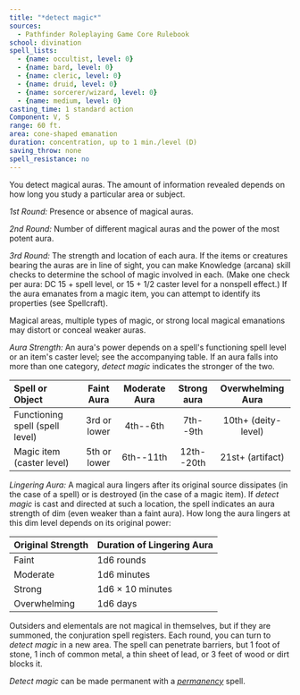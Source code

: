 ```yaml
---
title: "*detect magic*"
sources:
  - Pathfinder Roleplaying Game Core Rulebook
school: divination
spell_lists:
  - {name: occultist, level: 0}
  - {name: bard, level: 0}
  - {name: cleric, level: 0}
  - {name: druid, level: 0}
  - {name: sorcerer/wizard, level: 0}
  - {name: medium, level: 0}
casting_time: 1 standard action
Component: V, S
range: 60 ft.
area: cone-shaped emanation
duration: concentration, up to 1 min./level (D)
saving_throw: none
spell_resistance: no
---
```


You detect magical auras. The amount of information revealed depends on how long you study a particular area or subject.

*1st Round:* Presence or absence of magical auras.

*2nd Round:* Number of different magical auras and the power of the most potent aura.

*3rd Round:* The strength and location of each aura. If the items or creatures bearing the auras are in line of sight, you can make Knowledge (arcana) skill checks to determine the school of magic involved in each. (Make one check per aura: DC 15 + spell level, or 15 + 1/2 caster level for a nonspell effect.) If the aura emanates from a magic item, you can attempt to identify its properties (see Spellcraft).

Magical areas, multiple types of magic, or strong local magical emanations may distort or conceal weaker auras.

*Aura Strength:* An aura's power depends on a spell's functioning spell level or an item's caster level; see the accompanying table. If an aura falls into more than one category, *detect magic* indicates the stronger of the two.




Spell or Object | Faint Aura | Moderate Aura | Strong aura | Overwhelming Aura
:--|:--:|:--:|:--:|:--:
Functioning spell (spell level) | 3rd or lower | 4th--6th | 7th--9th | 10th+ (deity-level)
Magic item (caster level) | 5th or lower | 6th--11th | 12th--20th | 21st+ (artifact)

*Lingering Aura:* A magical aura lingers after its original source dissipates (in the case of a spell) or is destroyed (in the case of a magic item). If *detect magic* is cast and directed at such a location, the spell indicates an aura strength of dim (even weaker than a faint aura). How long the aura lingers at this dim level depends on its original power:

Original Strength | Duration of Lingering Aura
:--|:--
Faint | 1d6 rounds
Moderate | 1d6 minutes
Strong | 1d6 × 10 minutes
Overwhelming | 1d6 days

Outsiders and elementals are not magical in themselves, but if they are summoned, the conjuration spell registers. Each round, you can turn to *detect magic* in a new area. The spell can penetrate barriers, but 1 foot of stone, 1 inch of common metal, a thin sheet of lead, or 3 feet of wood or dirt blocks it.

*Detect magic* can be made permanent with a [*permanency*](/spells/permanency/) spell.

